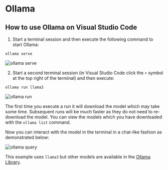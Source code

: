 # Ollama

## How to use Ollama on Visual Studio Code

1. Start a terminal session and then execute the following command to start Ollama:

`ollama serve`

![ollama serve](/images/ollama/ollama-serve.png)

2. Start a second terminal session (in Visual Studio Code click the `+` symbol at the top right of the terminal) and then execute:

`ollama run llama3`

![ollama run](/images/ollama/ollama-run.png)

The first time you execute a run it will download the model which may take some time. Subsequent runs will be much faster as they do not need to re-download the model. You can view the models which you have downloaded with the `ollama list` command.

Now you can interact with the model in the terminal in a chat-like fashion as demonstrated below:

![ollama query](/images/ollama/ollama-query.png)

This example uses `llama3` but other models are available in the [Ollama Library](https://ollama.com/library).
